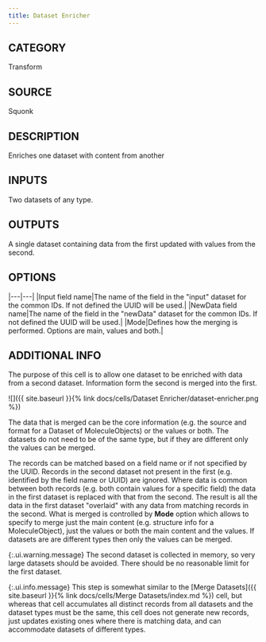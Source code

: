 ```yaml
---
title: Dataset Enricher
---
```


## CATEGORY
Transform

## SOURCE
Squonk

## DESCRIPTION
Enriches one dataset with content from another

## INPUTS
Two datasets of any type.

## OUTPUTS
A single dataset containing data from the first updated with values from the second.

## OPTIONS

|---|---|
|Input field name|The name of the field in the "input" dataset for the common IDs. If not defined the UUID will be used.|
|NewData field name|The name of the field in the "newData" dataset for the common IDs. If not defined the UUID will be used.|
|Mode|Defines how the merging is performed. Options are main, values and both.|

## ADDITIONAL INFO

The purpose of this cell is to allow one dataset to be enriched with data from a second dataset. Information form the second is merged into the first.

![]({{ site.baseurl }}{% link docs/cells/Dataset Enricher/dataset-enricher.png %})

The data that is merged can be the core information (e.g. the source and format for a Dataset of MoleculeObjects) or the values or both. The datasets do not need to be of the same type, but if they are different only the values can be merged.

The records can be matched based on a field name or if not specified by the UUID.
Records in the second dataset not present in the first (e.g. identified by the field name or UUID) are ignored.
Where data is common between both records (e.g. both contain values for a specific field) the data in the first dataset is replaced with that from the second.
The result is all the data in the first dataset "overlaid" with any data from matching records in the second.
What is merged is controlled by **Mode** option which allows to specify to merge just the main content (e.g. structure info for a MoleculeObject), just the values or both the main content and the values. If datasets are are different types then only the values can be merged.

{:.ui.warning.message}
The second dataset is collected in memory, so very large datasets should be avoided. There should be no reasonable limit for the first dataset.

{:.ui.info.message}
This step is somewhat similar to the [Merge Datasets]({{ site.baseurl }}{% link docs/cells/Merge Datasets/index.md %}) cell, but whereas that cell accumulates all distinct records from all datasets and the dataset types must be the same, this cell does not generate new records, just updates existing ones where there is matching data, and can accommodate datasets of different types.
